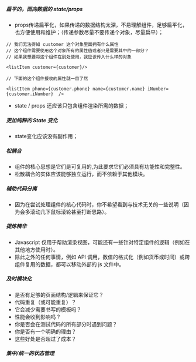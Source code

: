##### 扁平的，面向数据的 state/props

* props传递扁平化，如果传递的数据结构太深，不易理解组件，足够扁平化，也方便使用和维护；（传递参数尽量不要传递个对象，尽量扁平）；

```
// 我们无法得知 customer 这个对象里面拥有什么属性
// 这个组件需要使用这个对象所有的属性值或者只是需要其中的一部分？
// 如果我想要将这个组件在别处使用，我应该传入什么样的对象

<listItem customer={customer}/>

// 下面的这个组件接收的属性就一目了然

<listItem phone={customer.phone} name={customer.name} iNumber={customer.iNumber}  />
```

* state / props 还应该只包含组件渲染所需的数据；

##### 更加纯粹的 State 变化

* state变化应该没有副作用；

##### 松耦合

* 组件的核心思想是它们是可复用的,为此要求它们必须具有功能性和完整性。
* 松散耦合的实体应该能够独立运行，而不依赖于其他模块。

##### 辅助代码分离

* 因为在尝试处理组件的核心代码时，你不希望看到与技术无关的一些说明（因为会多滚动几下鼠标滚轮甚至打断思路）。

##### 提炼精华

* Javascript 仅用于帮助渲染视图，可能还有一些针对特定组件的逻辑（例如在其他地方使用时）。
* 除此之外的任何事情，例如 API 调用，数值的格式化（例如货币或时间）或跨组件复用的数据，都可以移动外部的 js 文件中。

##### 及时模块化

* 是否有足够的页面结构/逻辑来保证它？
* 代码重复（或可能重复）？
* 它会减少需要书写的模板吗？
* 性能会收到影响吗？
* 你是否会在测试代码的所有部分时遇到问题？
* 你是否有一个明确的理由？
* 这些好处是否超过了成本？

##### 集中/统一的状态管理